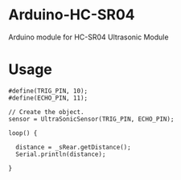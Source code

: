 Arduino-HC-SR04
===============

Arduino module for HC-SR04 Ultrasonic Module

Usage
==========

    #define(TRIG_PIN, 10);
    #define(ECHO_PIN, 11);
    
    // Create the object.
    sensor = UltraSonicSensor(TRIG_PIN, ECHO_PIN);
    
    loop() {
    
      distance = _sRear.getDistance();
      Serial.println(distance);
      
    }
    

